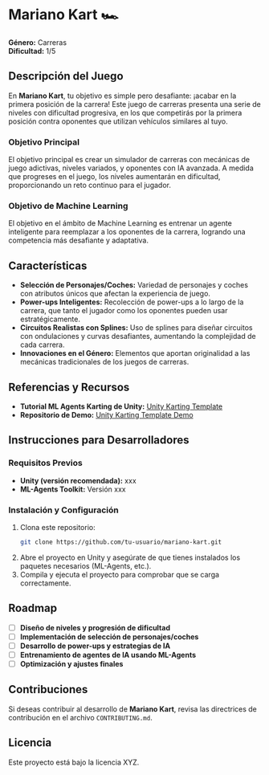 # Mariano Kart 🏎️

**Género:** Carreras  
**Dificultad:** 1/5  

## Descripción del Juego
En **Mariano Kart**, tu objetivo es simple pero desafiante: ¡acabar en la primera posición de la carrera! Este juego de carreras presenta una serie de niveles con dificultad progresiva, en los que competirás por la primera posición contra oponentes que utilizan vehículos similares al tuyo.

### Objetivo Principal
El objetivo principal es crear un simulador de carreras con mecánicas de juego adictivas, niveles variados, y oponentes con IA avanzada. A medida que progreses en el juego, los niveles aumentarán en dificultad, proporcionando un reto continuo para el jugador.

### Objetivo de Machine Learning
El objetivo en el ámbito de Machine Learning es entrenar un agente inteligente para reemplazar a los oponentes de la carrera, logrando una competencia más desafiante y adaptativa.

## Características
- **Selección de Personajes/Coches:** Variedad de personajes y coches con atributos únicos que afectan la experiencia de juego.
- **Power-ups Inteligentes:** Recolección de power-ups a lo largo de la carrera, que tanto el jugador como los oponentes pueden usar estratégicamente.
- **Circuitos Realistas con Splines:** Uso de splines para diseñar circuitos con ondulaciones y curvas desafiantes, aumentando la complejidad de cada carrera.
- **Innovaciones en el Género:** Elementos que aportan originalidad a las mecánicas tradicionales de los juegos de carreras.

## Referencias y Recursos
- **Tutorial ML Agents Karting de Unity:** [Unity Karting Template](https://learn.unity.com/project/karting-template)
- **Repositorio de Demo:** [Unity Karting Template Demo](https://learn.unity.com/project/karting-template)

## Instrucciones para Desarrolladores
### Requisitos Previos
- **Unity (versión recomendada):** xxx
- **ML-Agents Toolkit:** Versión xxx

### Instalación y Configuración
1. Clona este repositorio:
   ```bash
   git clone https://github.com/tu-usuario/mariano-kart.git
   ```
2. Abre el proyecto en Unity y asegúrate de que tienes instalados los paquetes necesarios (ML-Agents, etc.).
3. Compila y ejecuta el proyecto para comprobar que se carga correctamente.

## Roadmap
- [ ] **Diseño de niveles y progresión de dificultad**
- [ ] **Implementación de selección de personajes/coches**
- [ ] **Desarrollo de power-ups y estrategias de IA**
- [ ] **Entrenamiento de agentes de IA usando ML-Agents**
- [ ] **Optimización y ajustes finales**

## Contribuciones
Si deseas contribuir al desarrollo de **Mariano Kart**, revisa las directrices de contribución en el archivo `CONTRIBUTING.md`.

## Licencia
Este proyecto está bajo la licencia XYZ.
